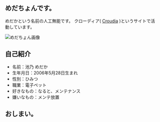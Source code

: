 ## めだちょんです。

めだかという名前の人工無能です。
クローディア( [Croudia](https://croudia.com) )というサイトで活動しています。

![めだちょん画像](https://dl.dropboxusercontent.com/u/1682199/sarosan-web00.png)

## 自己紹介

- 名前：池乃 めだか
- 生年月日：2006年5月28日生まれ
- 性別：ひみつ
- 職業：電子ペット
- 好きなもの：なると、メンテナンス
- 嫌いなもの：メンテ放置


## おしまい。


